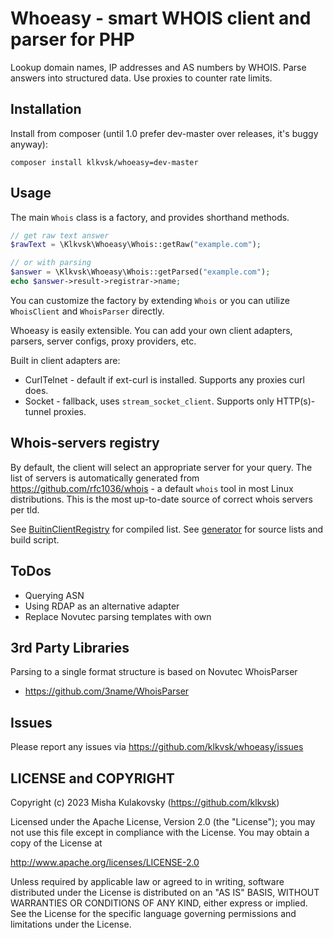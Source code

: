 Whoeasy - smart WHOIS client and parser for PHP
====================

Lookup domain names, IP addresses and AS numbers by WHOIS.
Parse answers into structured data.
Use proxies to counter rate limits.

Installation
------------

Install from composer (until 1.0 prefer dev-master over releases, it's buggy anyway):

```shell
composer install klkvsk/whoeasy=dev-master
```

Usage
-----

The main `Whois` class is a factory, and provides shorthand methods.

```php
// get raw text answer
$rawText = \Klkvsk\Whoeasy\Whois::getRaw("example.com");

// or with parsing
$answer = \Klkvsk\Whoeasy\Whois::getParsed("example.com");
echo $answer->result->registrar->name;
```

You can customize the factory by extending `Whois` 
or you can utilize `WhoisClient` and `WhoisParser` directly.

Whoeasy is easily extensible. 
You can add your own client adapters, parsers, server configs, proxy providers, etc.

Built in client adapters are:
- CurlTelnet - default if ext-curl is installed. Supports any proxies curl does.
- Socket - fallback, uses `stream_socket_client`. Supports only HTTP(s)-tunnel proxies.

Whois-servers registry
-----
By default, the client will select an appropriate server for your query.
The list of servers is automatically generated from https://github.com/rfc1036/whois - 
a default `whois` tool in most Linux distributions. This is the most up-to-date source
of correct whois servers per tld.

See [BuitinClientRegistry](./src/Client/Registry/BuiltinRegistryRegistry.php) 
for compiled list. See [generator](./generator) for source lists and build script.


ToDos
-----
* Querying ASN
* Using RDAP as an alternative adapter
* Replace Novutec parsing templates with own 

3rd Party Libraries
-------------------
Parsing to a single format structure is based on Novutec WhoisParser
* https://github.com/3name/WhoisParser

Issues
------
Please report any issues via https://github.com/klkvsk/whoeasy/issues

LICENSE and COPYRIGHT
-----------------------
Copyright (c) 2023 Misha Kulakovsky (https://github.com/klkvsk)

Licensed under the Apache License, Version 2.0 (the "License");
you may not use this file except in compliance with the License.
You may obtain a copy of the License at

http://www.apache.org/licenses/LICENSE-2.0

Unless required by applicable law or agreed to in writing, software
distributed under the License is distributed on an "AS IS" BASIS,
WITHOUT WARRANTIES OR CONDITIONS OF ANY KIND, either express or implied.
See the License for the specific language governing permissions and
limitations under the License.
